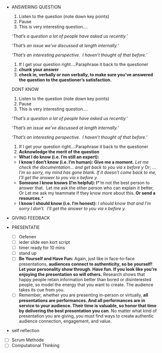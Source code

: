 - ANSWERING QUESTION
    1. Listen to the question (note down key points)
    2. Pause
    3. This is very interesting question…. 
    
    *‘That’s a question a lot of people have asked us recently.’*
    
    *‘That’s an issue we’ve discussed at length internally.’*
    
    *‘That’s an interesting perspective.  I haven’t thought of that before.’*
    
    1. If I get your question right….Paraphrase it back to the questioner
    2. **chunk your answer**
    3. **check in, verbally or non verbally, to make sure you’ve answered the question to the questioner’s satisfaction.**
    
    DONT KNOW
    
    1. Listen to the question (note down key points)
    2. Pause
    3. This is very interesting question…. 
    
    *‘That’s a question a lot of people have asked us recently.’*
    
    *‘That’s an issue we’ve discussed at length internally.’*
    
    *‘That’s an interesting perspective.  I haven’t thought of that before.’*
    
    1. If I get your question right….Paraphrase it back to the questioner
    2. ****Acknowledge the merit of the question****
    - ****What I do know (i.e. I’m still an expert):****
    - ****I know I don’t know (i.e. I’m human): Give me a moment.**** *Let me check the documentation… and get back to you via x before y* Or; …*I’m so sorry, my mind has gone blank. If it doesn’t come back to me, I’ll get the answer to you via x before y.*
    - ****Someone I know knows (I’m helpful): I*****’m not the best person to answer that.  Let me ask the other person who can explain it better,  Or Let me ask my teammate if they know more about this. **Or send a resources.***
    - ****I know I should know (i.e. I’m honest):**** *I should know that and I’m sorry I don’t.  I’ll get the answer to you via x before y.*
- GIVING FEEDBACK
    
    
- PRESENTATIE
    - [ ]  Oefenen
    - [ ]  ieder slide een kort script
    - [ ]  timer ready for 10 mins
    - [ ]  stand up
    - [ ]  **Be Yourself and Have Fun:** Again, just like in face-to-face presentations, **audiences connect to authenticity, so be yourself! Let your personality show through. Have fun. If you look like you’re enjoying the presentation so will others.** Research shows that happy people retain information better than bored or disinterested people, so model the energy that you want to create. The audience takes its cue from you.
    - [ ]  Remember, whether you are presenting in-person or virtually, **all presentations are performances. And all performances are in service to your audience. Their time is valuable, so honor that time by delivering the best presentation you can**. No matter what kind of presentation you are giving, you must find ways to create authentic audience connection, engagement, and value.

- self reflection
- [ ]  Scrum Methode
- [ ]  Computational Thinking